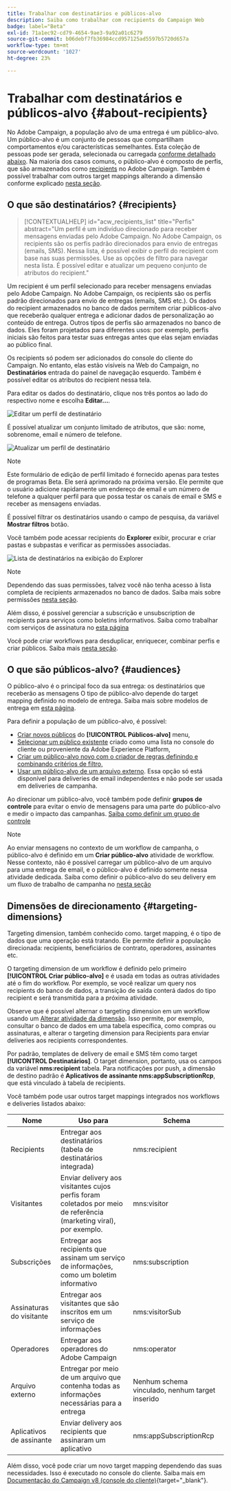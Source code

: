 ```yaml
---
title: Trabalhar com destinatários e públicos-alvo
description: Saiba como trabalhar com recipients do Campaign Web
badge: label="Beta"
exl-id: 71a1ec92-cd79-4654-9ae3-9a92a01c6279
source-git-commit: b06debf7fb36984ccd957125ad5597b5720d657a
workflow-type: tm+mt
source-wordcount: '1027'
ht-degree: 23%

---
```


# Trabalhar com destinatários e públicos-alvo {#about-recipients}

No Adobe Campaign, a população alvo de uma entrega é um público-alvo. Um público-alvo é um conjunto de pessoas que compartilham comportamentos e/ou características semelhantes. Esta coleção de pessoas pode ser gerada, selecionada ou carregada [conforme detalhado abaixo](#audiences). Na maioria dos casos comuns, o público-alvo é composto de perfis, que são armazenados como [recipients](#recipients) no Adobe Campaign. Também é possível trabalhar com outros target mappings alterando a dimensão conforme explicado [nesta seção](#targeting-dimensions).

## O que são destinatários? {#recipients}

>[!CONTEXTUALHELP]
>id="acw_recipients_list"
>title="Perfis"
>abstract="Um perfil é um indivíduo direcionado para receber mensagens enviadas pelo Adobe Campaign. No Adobe Campaign, os recipients são os perfis padrão direcionados para envio de entregas (emails, SMS). Nessa lista, é possível exibir o perfil do recipient com base nas suas permissões. Use as opções de filtro para navegar nesta lista. É possível editar e atualizar um pequeno conjunto de atributos do recipient."

Um recipient é um perfil selecionado para receber mensagens enviadas pelo Adobe Campaign. No Adobe Campaign, os recipients são os perfis padrão direcionados para envio de entregas (emails, SMS etc.). Os dados do recipient armazenados no banco de dados permitem criar públicos-alvo que receberão qualquer entrega e adicionar dados de personalização ao conteúdo de entrega. Outros tipos de perfis são armazenados no banco de dados. Eles foram projetados para diferentes usos: por exemplo, perfis iniciais são feitos para testar suas entregas antes que elas sejam enviadas ao público final.

Os recipients só podem ser adicionados do console do cliente do Campaign. No entanto, elas estão visíveis na Web do Campaign, no **Destinatários** entrada do painel de navegação esquerdo. Também é possível editar os atributos do recipient nessa tela.

Para editar os dados do destinatário, clique nos três pontos ao lado do respectivo nome e escolha **Editar...**.

![Editar um perfil de destinatário](assets/recipient-edit.png)

É possível atualizar um conjunto limitado de atributos, que são: nome, sobrenome, email e número de telefone.

![Atualizar um perfil de destinatário](assets/recipient-update.png)

>[!NOTE]
>
>Este formulário de edição de perfil limitado é fornecido apenas para testes de programas Beta. Ele será aprimorado na próxima versão. Ele permite que o usuário adicione rapidamente um endereço de email e um número de telefone a qualquer perfil para que possa testar os canais de email e SMS e receber as mensagens enviadas.

É possível filtrar os destinatários usando o campo de pesquisa, da variável **Mostrar filtros** botão.

Você também pode acessar recipients do **Explorer** exibir, procurar e criar pastas e subpastas e verificar as permissões associadas.

![Lista de destinatários na exibição do Explorer](assets/recipients-from-explorer.png)

>[!NOTE]
>
>Dependendo das suas permissões, talvez você não tenha acesso à lista completa de recipients armazenados no banco de dados. Saiba mais sobre permissões [nesta seção](../get-started/permissions.md).

Além disso, é possível gerenciar a subscrição e unsubscription de recipients para serviços como boletins informativos. Saiba como trabalhar com serviços de assinatura no [esta página](manage-services.md)

Você pode criar workflows para desduplicar, enriquecer, combinar perfis e criar públicos. Saiba mais [nesta seção](../workflows/gs-workflows.md).

## O que são públicos-alvo? {#audiences}

O público-alvo é o principal foco da sua entrega: os destinatários que receberão as mensagens O tipo de público-alvo depende do target mapping definido no modelo de entrega. Saiba mais sobre modelos de entrega em [esta página](../msg/delivery-template.md).

Para definir a população de um público-alvo, é possível:

* [Criar novos públicos](create-audience.md) do **[!UICONTROL Públicos-alvo]** menu,
* [Selecionar um público existente](add-audience.md) criado como uma lista no console do cliente ou proveniente da Adobe Experience Platform,
* [Criar um público-alvo novo com o criador de regras definindo e combinando critérios de filtro,](segment-builder.md)
* [Usar um público-alvo de um arquivo externo](file-audience.md). Essa opção só está disponível para deliveries de email independentes e não pode ser usada em deliveries de campanha.

Ao direcionar um público-alvo, você também pode definir **grupos de controle** para evitar o envio de mensagens para uma parte do público-alvo e medir o impacto das campanhas. [Saiba como definir um grupo de controle](control-group.md)

>[!NOTE]
>
>Ao enviar mensagens no contexto de um workflow de campanha, o público-alvo é definido em um **Criar público-alvo** atividade de workflow. Nesse contexto, não é possível carregar um público-alvo de um arquivo para uma entrega de email, e o público-alvo é definido somente nessa atividade dedicada. Saiba como definir o público-alvo do seu delivery em um fluxo de trabalho de campanha no [nesta seção](../workflows/activities/build-audience.md)

## Dimensões de direcionamento {#targeting-dimensions}

Targeting dimension, também conhecido como. target mapping, é o tipo de dados que uma operação está tratando. Ele permite definir a população direcionada: recipients, beneficiários de contrato, operadores, assinantes etc.

O targeting dimension de um workflow é definido pelo primeiro **[!UICONTROL Criar público-alvo]** e é usada em todas as outras atividades até o fim do workflow. Por exemplo, se você realizar um query nos recipients do banco de dados, a transição de saída conterá dados do tipo recipient e será transmitida para a próxima atividade.

Observe que é possível alternar o targeting dimension em um workflow usando um [Alterar atividade da dimensão](../workflows/activities/change-dimension.md). Isso permite, por exemplo, consultar o banco de dados em uma tabela específica, como compras ou assinaturas, e alterar o targeting dimension para Recipients para enviar deliveries aos recipients correspondentes.

Por padrão, templates de delivery de email e SMS têm como target **[!UICONTROL Destinatários]**. O target dimension, portanto, usa os campos da variável **nms:recipient** tabela. Para notificações por push, a dimensão de destino padrão é **Aplicativos de assinante nms:appSubscriptionRcp**, que está vinculado à tabela de recipients.

Você também pode usar outros target mappings integrados nos workflows e deliveries listados abaixo:

| Nome | Uso para | Schema |
|---|---|---|
| Recipients | Entregar aos destinatários (tabela de destinatários integrada) | nms:recipient |
| Visitantes | Enviar delivery aos visitantes cujos perfis foram coletados por meio de referência (marketing viral), por exemplo. | mns:visitor |
| Subscrições | Entregar aos recipients que assinam um serviço de informações, como um boletim informativo | nms:subscription |
| Assinaturas do visitante | Entregar aos visitantes que são inscritos em um serviço de informações | nms:visitorSub |
| Operadores | Entregar aos operadores do Adobe Campaign | nms:operator |
| Arquivo externo | Entregar por meio de um arquivo que contenha todas as informações necessárias para a entrega | Nenhum schema vinculado, nenhum target inserido |
| Aplicativos de assinante | Enviar delivery aos recipients que assinaram um aplicativo | nms:appSubscriptionRcp |

Além disso, você pode criar um novo target mapping dependendo das suas necessidades. Isso é executado no console do cliente. Saiba mais em [Documentação do Campaign v8 (console do cliente)](https://experienceleague.adobe.com/docs/campaign/campaign-v8/audience/add-profiles/target-mappings.html#new-mapping){target="_blank"}.
